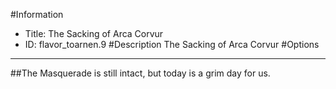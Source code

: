 #Information
 - Title: The Sacking of Arca Corvur
 - ID: flavor_toarnen.9
#Description
The Sacking of Arca Corvur
#Options

___
##The Masquerade is still intact, but today is a grim day for us.
